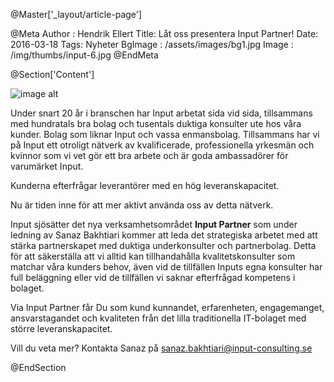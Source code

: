 @Master['_layout/article-page']

@Meta
Author : Hendrik Ellert
Title: Låt oss presentera Input Partner!
Date: 2016-03-18
Tags: Nyheter
BgImage : /assets/images/bg1.jpg
Image : /img/thumbs/input-6.jpg
@EndMeta

@Section['Content']

![image alt](/img/nyheter/Input-Partner-500x223.png)


Under snart 20 år i branschen har Input arbetat sida vid sida, tillsammans med hundratals bra bolag och tusentals duktiga konsulter ute hos våra kunder.
Bolag som liknar Input och vassa enmansbolag. Tillsammans har vi på Input ett otroligt nätverk av kvalificerade, professionella yrkesmän och kvinnor som vi vet gör ett bra arbete och är goda ambassadörer för varumärket Input.

Kunderna efterfrågar leverantörer med en hög leveranskapacitet.

Nu är tiden inne för att mer aktivt använda oss av detta nätverk.

Input sjösätter det nya verksamhetsområdet **Input Partner** som under ledning av Sanaz Bakhtiari kommer att leda det strategiska arbetet med att stärka partnerskapet med duktiga underkonsulter och partnerbolag. Detta för att säkerställa att vi alltid kan tillhandahålla kvalitetskonsulter som matchar våra kunders behov, även vid de tillfällen Inputs egna konsulter har full beläggning eller vid de tillfällen vi saknar efterfrågad kompetens i bolaget.

Via Input Partner får Du som kund kunnandet, erfarenheten, engagemanget, ansvarstagandet och kvaliteten från det lilla traditionella IT-bolaget med större leveranskapacitet.

Vill du veta mer?
Kontakta Sanaz på sanaz.bakhtiari@input-consulting.se


@EndSection
